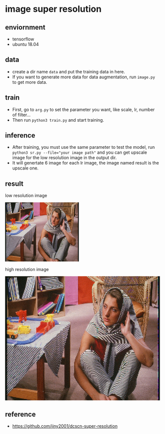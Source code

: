 # image super resolution

## enviornment
- tensorflow
- ubuntu 18.04

## data
- create a dir name `data` and put the training data in here.
- If you want to generate more data for data augmentation, run `image.py` to get more data.

## train
- First, go to `arg.py` to set the parameter you want, like scale, lr, number of filter...
- Then run `python3 train.py` and start training.

## inference
- After training, you must use the same parameter to test the model, run `python3 sr.py --file="your image path"` and you can get upscale image for the low resolution image in the output dir.
- It will genertate 6 image for each lr image, the image named result is the upscale one.

## result
low resolution image 

![image](https://github.com/shenhsinyu/hw4/blob/main/00-lr.png)


high resolution image

![image](https://github.com/shenhsinyu/hw4/blob/main/00.png)

## reference
- https://github.com/jiny2001/dcscn-super-resolution


